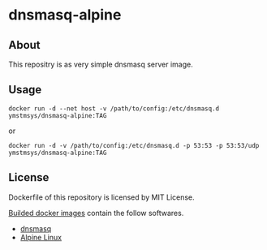 # dnsmasq-alpine

## About

This repositry is as very simple dnsmasq server image.


## Usage

```
docker run -d --net host -v /path/to/config:/etc/dnsmasq.d ymstmsys/dnsmasq-alpine:TAG
```

or

```
docker run -d -v /path/to/config:/etc/dnsmasq.d -p 53:53 -p 53:53/udp ymstmsys/dnsmasq-alpine:TAG
```


## License

Dockerfile of this repository is licensed by MIT License.

[Builded docker images](https://hub.docker.com/r/ymstmsys/dnsmasq-alpine) contain the follow softwares.

- [dnsmasq](https://thekelleys.org.uk/dnsmasq/doc.html)
- [Alpine Linux](https://www.alpinelinux.org/)
